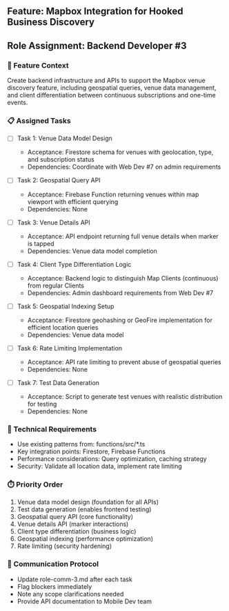 ## Feature: Mapbox Integration for Hooked Business Discovery
## Role Assignment: Backend Developer #3

### 🎯 Feature Context
Create backend infrastructure and APIs to support the Mapbox venue discovery feature, including geospatial queries, venue data management, and client differentiation between continuous subscriptions and one-time events.

### 📋 Assigned Tasks

- [ ] Task 1: Venue Data Model Design
  - Acceptance: Firestore schema for venues with geolocation, type, and subscription status
  - Dependencies: Coordinate with Web Dev #7 on admin requirements
  
- [ ] Task 2: Geospatial Query API
  - Acceptance: Firebase Function returning venues within map viewport with efficient querying
  - Dependencies: None
  
- [ ] Task 3: Venue Details API
  - Acceptance: API endpoint returning full venue details when marker is tapped
  - Dependencies: Venue data model completion
  
- [ ] Task 4: Client Type Differentiation Logic
  - Acceptance: Backend logic to distinguish Map Clients (continuous) from regular Clients
  - Dependencies: Admin dashboard requirements from Web Dev #7
  
- [ ] Task 5: Geospatial Indexing Setup
  - Acceptance: Firestore geohashing or GeoFire implementation for efficient location queries
  - Dependencies: Venue data model
  
- [ ] Task 6: Rate Limiting Implementation
  - Acceptance: API rate limiting to prevent abuse of geospatial queries
  - Dependencies: None
  
- [ ] Task 7: Test Data Generation
  - Acceptance: Script to generate test venues with realistic distribution for testing
  - Dependencies: None

### 🔧 Technical Requirements
- Use existing patterns from: functions/src/*.ts
- Key integration points: Firestore, Firebase Functions
- Performance considerations: Query optimization, caching strategy
- Security: Validate all location data, implement rate limiting

### ⏱️ Priority Order
1. Venue data model design (foundation for all APIs)
2. Test data generation (enables frontend testing)
3. Geospatial query API (core functionality)
4. Venue details API (marker interactions)
5. Client type differentiation (business logic)
6. Geospatial indexing (performance optimization)
7. Rate limiting (security hardening)

### 📝 Communication Protocol
- Update role-comm-3.md after each task
- Flag blockers immediately
- Note any scope clarifications needed
- Provide API documentation to Mobile Dev team
